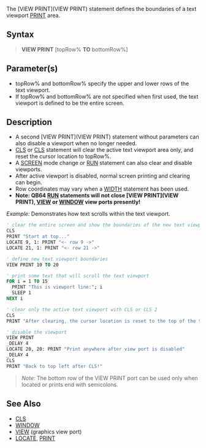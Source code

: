 The [VIEW PRINT](VIEW PRINT) statement defines the boundaries of a text viewport [PRINT](PRINT) area.


## Syntax

>  **VIEW PRINT** [topRow% **TO** bottomRow%]


## Parameter(s)

* topRow% and bottomRow% specify the upper and lower rows of the text viewport. 
* If topRow% and bottomRow% are not specified when first used, the text viewport is defined to be the entire screen.


## Description

* A second [VIEW PRINT](VIEW PRINT) statement without parameters can also disable a viewport when no longer needed.  
* [CLS](CLS) or [CLS](CLS) statement will clear the active text viewport area only, and reset the cursor location to topRow%.
* A [SCREEN](SCREEN) mode change or [RUN](RUN) statement can also clear and disable viewports.
* After active viewport is disabled, normal screen printing and clearing can begin.
* Row coordinates may vary when a [WIDTH](WIDTH) statement has been used.
* **Note: QB64 [RUN](RUN) statements will not close [VIEW PRINT](VIEW PRINT), [VIEW](VIEW) or [WINDOW](WINDOW) view ports presently!**


*Example:* Demonstrates how text scrolls within the text viewport.

```vb
' clear the entire screen and show the boundaries of the new text viewport
CLS
PRINT "Start at top..."
LOCATE 9, 1: PRINT "<- row 9 ->"
LOCATE 21, 1: PRINT "<- row 21 ->"

' define new text viewport boundaries
VIEW PRINT 10 TO 20

' print some text that will scroll the text viewport
FOR i = 1 TO 15
  PRINT "This is viewport line:"; i
  SLEEP 1
NEXT i

' clear only the active text viewport with CLS or CLS 2
CLS
PRINT "After clearing, the cursor location is reset to the top of the text viewport."

' disable the viewport
VIEW PRINT
_DELAY 4
LOCATE 20, 20: PRINT "Print anywhere after view port is disabled"
_DELAY 4
CLS
PRINT "Back to top left after CLS!" 

```
>  *Note:* The bottom row of the VIEW PRINT port can be used only when located or prints end with semicolons.


## See Also

* [CLS](CLS)
* [WINDOW](WINDOW)
* [VIEW](VIEW) (graphics view port)
* [LOCATE](LOCATE), [PRINT](PRINT)





